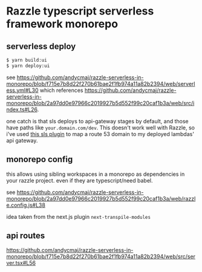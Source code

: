 # Razzle typescript serverless framework monorepo

## serverless deploy

```bash
$ yarn build:ui
$ yarn deploy:ui
```

see https://github.com/andycmaj/razzle-serverless-in-monorepo/blob/f715e7b8d22f270b61bae2f1fb974a11a82b2394/web/serverless.yml#L30 which references https://github.com/andycmaj/razzle-serverless-in-monorepo/blob/2a97dd0e97966c2019927b5d552f99c20caf1b3a/web/src/index.ts#L26.

one catch is that sls deploys to api-gateway stages by default, and those have paths like `your.domain.com/dev`. This doesn't work well with Razzle, so i've
used [this sls plugin](https://github.com/andycmaj/razzle-serverless-in-monorepo/blob/f715e7b8d22f270b61bae2f1fb974a11a82b2394/web/serverless.yml#L10) to map a route 53 domain to my deployed lambdas' api gateway.

## monorepo config

this allows using sibling workspaces in a monorepo as dependencies in your razzle
project. even if they are typescript/need babel.

see https://github.com/andycmaj/razzle-serverless-in-monorepo/blob/2a97dd0e97966c2019927b5d552f99c20caf1b3a/web/razzle.config.js#L38

idea taken from the next.js plugin `next-transpile-modules`

## api routes

https://github.com/andycmaj/razzle-serverless-in-monorepo/blob/f715e7b8d22f270b61bae2f1fb974a11a82b2394/web/src/server.tsx#L56

